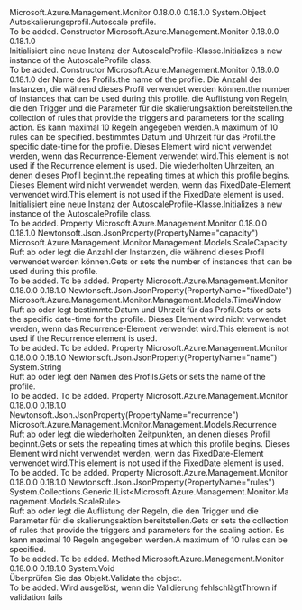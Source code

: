 <Type Name="AutoscaleProfile" FullName="Microsoft.Azure.Management.Monitor.Management.Models.AutoscaleProfile">
  <TypeSignature Language="C#" Value="public class AutoscaleProfile" />
  <TypeSignature Language="ILAsm" Value=".class public auto ansi beforefieldinit AutoscaleProfile extends System.Object" />
  <TypeSignature Language="DocId" Value="T:Microsoft.Azure.Management.Monitor.Management.Models.AutoscaleProfile" />
  <TypeSignature Language="VB.NET" Value="Public Class AutoscaleProfile" />
  <TypeSignature Language="F#" Value="type AutoscaleProfile = class" />
  <AssemblyInfo>
    <AssemblyName>Microsoft.Azure.Management.Monitor</AssemblyName>
    <AssemblyVersion>0.18.0.0</AssemblyVersion>
    <AssemblyVersion>0.18.1.0</AssemblyVersion>
  </AssemblyInfo>
  <Base>
    <BaseTypeName>System.Object</BaseTypeName>
  </Base>
  <Interfaces />
  <Docs>
    <summary>
            <span data-ttu-id="bfdce-101">Autoskalierungsprofil.</span><span class="sxs-lookup"><span data-stu-id="bfdce-101">Autoscale profile.</span></span>
            </summary>
    <remarks>To be added.</remarks>
  </Docs>
  <Members>
    <Member MemberName=".ctor">
      <MemberSignature Language="C#" Value="public AutoscaleProfile ();" />
      <MemberSignature Language="ILAsm" Value=".method public hidebysig specialname rtspecialname instance void .ctor() cil managed" />
      <MemberSignature Language="DocId" Value="M:Microsoft.Azure.Management.Monitor.Management.Models.AutoscaleProfile.#ctor" />
      <MemberSignature Language="VB.NET" Value="Public Sub New ()" />
      <MemberType>Constructor</MemberType>
      <AssemblyInfo>
        <AssemblyName>Microsoft.Azure.Management.Monitor</AssemblyName>
        <AssemblyVersion>0.18.0.0</AssemblyVersion>
        <AssemblyVersion>0.18.1.0</AssemblyVersion>
      </AssemblyInfo>
      <Parameters />
      <Docs>
        <summary>
            <span data-ttu-id="bfdce-102">Initialisiert eine neue Instanz der AutoscaleProfile-Klasse.</span><span class="sxs-lookup"><span data-stu-id="bfdce-102">Initializes a new instance of the AutoscaleProfile class.</span></span>
            </summary>
        <remarks>To be added.</remarks>
      </Docs>
    </Member>
    <Member MemberName=".ctor">
      <MemberSignature Language="C#" Value="public AutoscaleProfile (string name, Microsoft.Azure.Management.Monitor.Management.Models.ScaleCapacity capacity, System.Collections.Generic.IList&lt;Microsoft.Azure.Management.Monitor.Management.Models.ScaleRule&gt; rules, Microsoft.Azure.Management.Monitor.Management.Models.TimeWindow fixedDate = null, Microsoft.Azure.Management.Monitor.Management.Models.Recurrence recurrence = null);" />
      <MemberSignature Language="ILAsm" Value=".method public hidebysig specialname rtspecialname instance void .ctor(string name, class Microsoft.Azure.Management.Monitor.Management.Models.ScaleCapacity capacity, class System.Collections.Generic.IList`1&lt;class Microsoft.Azure.Management.Monitor.Management.Models.ScaleRule&gt; rules, class Microsoft.Azure.Management.Monitor.Management.Models.TimeWindow fixedDate, class Microsoft.Azure.Management.Monitor.Management.Models.Recurrence recurrence) cil managed" />
      <MemberSignature Language="DocId" Value="M:Microsoft.Azure.Management.Monitor.Management.Models.AutoscaleProfile.#ctor(System.String,Microsoft.Azure.Management.Monitor.Management.Models.ScaleCapacity,System.Collections.Generic.IList{Microsoft.Azure.Management.Monitor.Management.Models.ScaleRule},Microsoft.Azure.Management.Monitor.Management.Models.TimeWindow,Microsoft.Azure.Management.Monitor.Management.Models.Recurrence)" />
      <MemberSignature Language="F#" Value="new Microsoft.Azure.Management.Monitor.Management.Models.AutoscaleProfile : string * Microsoft.Azure.Management.Monitor.Management.Models.ScaleCapacity * System.Collections.Generic.IList&lt;Microsoft.Azure.Management.Monitor.Management.Models.ScaleRule&gt; * Microsoft.Azure.Management.Monitor.Management.Models.TimeWindow * Microsoft.Azure.Management.Monitor.Management.Models.Recurrence -&gt; Microsoft.Azure.Management.Monitor.Management.Models.AutoscaleProfile" Usage="new Microsoft.Azure.Management.Monitor.Management.Models.AutoscaleProfile (name, capacity, rules, fixedDate, recurrence)" />
      <MemberType>Constructor</MemberType>
      <AssemblyInfo>
        <AssemblyName>Microsoft.Azure.Management.Monitor</AssemblyName>
        <AssemblyVersion>0.18.0.0</AssemblyVersion>
        <AssemblyVersion>0.18.1.0</AssemblyVersion>
      </AssemblyInfo>
      <Parameters>
        <Parameter Name="name" Type="System.String" />
        <Parameter Name="capacity" Type="Microsoft.Azure.Management.Monitor.Management.Models.ScaleCapacity" />
        <Parameter Name="rules" Type="System.Collections.Generic.IList&lt;Microsoft.Azure.Management.Monitor.Management.Models.ScaleRule&gt;" />
        <Parameter Name="fixedDate" Type="Microsoft.Azure.Management.Monitor.Management.Models.TimeWindow" />
        <Parameter Name="recurrence" Type="Microsoft.Azure.Management.Monitor.Management.Models.Recurrence" />
      </Parameters>
      <Docs>
        <param name="name"><span data-ttu-id="bfdce-103">der Name des Profils.</span><span class="sxs-lookup"><span data-stu-id="bfdce-103">the name of the profile.</span></span></param>
        <param name="capacity"><span data-ttu-id="bfdce-104">Die Anzahl der Instanzen, die während dieses Profil verwendet werden können.</span><span class="sxs-lookup"><span data-stu-id="bfdce-104">the number of instances that can be used during this profile.</span></span></param>
        <param name="rules"><span data-ttu-id="bfdce-105">die Auflistung von Regeln, die den Trigger und die Parameter für die skalierungsaktion bereitstellen.</span><span class="sxs-lookup"><span data-stu-id="bfdce-105">the collection of rules that provide the triggers and parameters for the scaling action.</span></span> <span data-ttu-id="bfdce-106">Es kann maximal 10 Regeln angegeben werden.</span><span class="sxs-lookup"><span data-stu-id="bfdce-106">A maximum of 10 rules can be specified.</span></span></param>
        <param name="fixedDate"><span data-ttu-id="bfdce-107">bestimmtes Datum und Uhrzeit für das Profil.</span><span class="sxs-lookup"><span data-stu-id="bfdce-107">the specific date-time for the profile.</span></span>
            <span data-ttu-id="bfdce-108">Dieses Element wird nicht verwendet werden, wenn das Recurrence-Element verwendet wird.</span><span class="sxs-lookup"><span data-stu-id="bfdce-108">This element is not used if the Recurrence element is used.</span></span></param>
        <param name="recurrence"><span data-ttu-id="bfdce-109">Die wiederholten Uhrzeiten, an denen dieses Profil beginnt.</span><span class="sxs-lookup"><span data-stu-id="bfdce-109">the repeating times at which this profile begins.</span></span> <span data-ttu-id="bfdce-110">Dieses Element wird nicht verwendet werden, wenn das FixedDate-Element verwendet wird.</span><span class="sxs-lookup"><span data-stu-id="bfdce-110">This element is not used if the FixedDate element is used.</span></span></param>
        <summary>
            <span data-ttu-id="bfdce-111">Initialisiert eine neue Instanz der AutoscaleProfile-Klasse.</span><span class="sxs-lookup"><span data-stu-id="bfdce-111">Initializes a new instance of the AutoscaleProfile class.</span></span>
            </summary>
        <remarks>To be added.</remarks>
      </Docs>
    </Member>
    <Member MemberName="Capacity">
      <MemberSignature Language="C#" Value="public Microsoft.Azure.Management.Monitor.Management.Models.ScaleCapacity Capacity { get; set; }" />
      <MemberSignature Language="ILAsm" Value=".property instance class Microsoft.Azure.Management.Monitor.Management.Models.ScaleCapacity Capacity" />
      <MemberSignature Language="DocId" Value="P:Microsoft.Azure.Management.Monitor.Management.Models.AutoscaleProfile.Capacity" />
      <MemberSignature Language="VB.NET" Value="Public Property Capacity As ScaleCapacity" />
      <MemberSignature Language="F#" Value="member this.Capacity : Microsoft.Azure.Management.Monitor.Management.Models.ScaleCapacity with get, set" Usage="Microsoft.Azure.Management.Monitor.Management.Models.AutoscaleProfile.Capacity" />
      <MemberType>Property</MemberType>
      <AssemblyInfo>
        <AssemblyName>Microsoft.Azure.Management.Monitor</AssemblyName>
        <AssemblyVersion>0.18.0.0</AssemblyVersion>
        <AssemblyVersion>0.18.1.0</AssemblyVersion>
      </AssemblyInfo>
      <Attributes>
        <Attribute>
          <AttributeName>Newtonsoft.Json.JsonProperty(PropertyName="capacity")</AttributeName>
        </Attribute>
      </Attributes>
      <ReturnValue>
        <ReturnType>Microsoft.Azure.Management.Monitor.Management.Models.ScaleCapacity</ReturnType>
      </ReturnValue>
      <Docs>
        <summary>
            <span data-ttu-id="bfdce-112">Ruft ab oder legt die Anzahl der Instanzen, die während dieses Profil verwendet werden können.</span><span class="sxs-lookup"><span data-stu-id="bfdce-112">Gets or sets the number of instances that can be used during this profile.</span></span>
            </summary>
        <value>To be added.</value>
        <remarks>To be added.</remarks>
      </Docs>
    </Member>
    <Member MemberName="FixedDate">
      <MemberSignature Language="C#" Value="public Microsoft.Azure.Management.Monitor.Management.Models.TimeWindow FixedDate { get; set; }" />
      <MemberSignature Language="ILAsm" Value=".property instance class Microsoft.Azure.Management.Monitor.Management.Models.TimeWindow FixedDate" />
      <MemberSignature Language="DocId" Value="P:Microsoft.Azure.Management.Monitor.Management.Models.AutoscaleProfile.FixedDate" />
      <MemberSignature Language="VB.NET" Value="Public Property FixedDate As TimeWindow" />
      <MemberSignature Language="F#" Value="member this.FixedDate : Microsoft.Azure.Management.Monitor.Management.Models.TimeWindow with get, set" Usage="Microsoft.Azure.Management.Monitor.Management.Models.AutoscaleProfile.FixedDate" />
      <MemberType>Property</MemberType>
      <AssemblyInfo>
        <AssemblyName>Microsoft.Azure.Management.Monitor</AssemblyName>
        <AssemblyVersion>0.18.0.0</AssemblyVersion>
        <AssemblyVersion>0.18.1.0</AssemblyVersion>
      </AssemblyInfo>
      <Attributes>
        <Attribute>
          <AttributeName>Newtonsoft.Json.JsonProperty(PropertyName="fixedDate")</AttributeName>
        </Attribute>
      </Attributes>
      <ReturnValue>
        <ReturnType>Microsoft.Azure.Management.Monitor.Management.Models.TimeWindow</ReturnType>
      </ReturnValue>
      <Docs>
        <summary>
            <span data-ttu-id="bfdce-113">Ruft ab oder legt bestimmte Datum und Uhrzeit für das Profil.</span><span class="sxs-lookup"><span data-stu-id="bfdce-113">Gets or sets the specific date-time for the profile.</span></span> <span data-ttu-id="bfdce-114">Dieses Element wird nicht verwendet werden, wenn das Recurrence-Element verwendet wird.</span><span class="sxs-lookup"><span data-stu-id="bfdce-114">This element is not used if the Recurrence element is used.</span></span>
            </summary>
        <value>To be added.</value>
        <remarks>To be added.</remarks>
      </Docs>
    </Member>
    <Member MemberName="Name">
      <MemberSignature Language="C#" Value="public string Name { get; set; }" />
      <MemberSignature Language="ILAsm" Value=".property instance string Name" />
      <MemberSignature Language="DocId" Value="P:Microsoft.Azure.Management.Monitor.Management.Models.AutoscaleProfile.Name" />
      <MemberSignature Language="VB.NET" Value="Public Property Name As String" />
      <MemberSignature Language="F#" Value="member this.Name : string with get, set" Usage="Microsoft.Azure.Management.Monitor.Management.Models.AutoscaleProfile.Name" />
      <MemberType>Property</MemberType>
      <AssemblyInfo>
        <AssemblyName>Microsoft.Azure.Management.Monitor</AssemblyName>
        <AssemblyVersion>0.18.0.0</AssemblyVersion>
        <AssemblyVersion>0.18.1.0</AssemblyVersion>
      </AssemblyInfo>
      <Attributes>
        <Attribute>
          <AttributeName>Newtonsoft.Json.JsonProperty(PropertyName="name")</AttributeName>
        </Attribute>
      </Attributes>
      <ReturnValue>
        <ReturnType>System.String</ReturnType>
      </ReturnValue>
      <Docs>
        <summary>
            <span data-ttu-id="bfdce-115">Ruft ab oder legt den Namen des Profils.</span><span class="sxs-lookup"><span data-stu-id="bfdce-115">Gets or sets the name of the profile.</span></span>
            </summary>
        <value>To be added.</value>
        <remarks>To be added.</remarks>
      </Docs>
    </Member>
    <Member MemberName="Recurrence">
      <MemberSignature Language="C#" Value="public Microsoft.Azure.Management.Monitor.Management.Models.Recurrence Recurrence { get; set; }" />
      <MemberSignature Language="ILAsm" Value=".property instance class Microsoft.Azure.Management.Monitor.Management.Models.Recurrence Recurrence" />
      <MemberSignature Language="DocId" Value="P:Microsoft.Azure.Management.Monitor.Management.Models.AutoscaleProfile.Recurrence" />
      <MemberSignature Language="VB.NET" Value="Public Property Recurrence As Recurrence" />
      <MemberSignature Language="F#" Value="member this.Recurrence : Microsoft.Azure.Management.Monitor.Management.Models.Recurrence with get, set" Usage="Microsoft.Azure.Management.Monitor.Management.Models.AutoscaleProfile.Recurrence" />
      <MemberType>Property</MemberType>
      <AssemblyInfo>
        <AssemblyName>Microsoft.Azure.Management.Monitor</AssemblyName>
        <AssemblyVersion>0.18.0.0</AssemblyVersion>
        <AssemblyVersion>0.18.1.0</AssemblyVersion>
      </AssemblyInfo>
      <Attributes>
        <Attribute>
          <AttributeName>Newtonsoft.Json.JsonProperty(PropertyName="recurrence")</AttributeName>
        </Attribute>
      </Attributes>
      <ReturnValue>
        <ReturnType>Microsoft.Azure.Management.Monitor.Management.Models.Recurrence</ReturnType>
      </ReturnValue>
      <Docs>
        <summary>
            <span data-ttu-id="bfdce-116">Ruft ab oder legt die wiederholten Zeitpunkten, an denen dieses Profil beginnt.</span><span class="sxs-lookup"><span data-stu-id="bfdce-116">Gets or sets the repeating times at which this profile begins.</span></span> <span data-ttu-id="bfdce-117">Dieses Element wird nicht verwendet werden, wenn das FixedDate-Element verwendet wird.</span><span class="sxs-lookup"><span data-stu-id="bfdce-117">This element is not used if the FixedDate element is used.</span></span>
            </summary>
        <value>To be added.</value>
        <remarks>To be added.</remarks>
      </Docs>
    </Member>
    <Member MemberName="Rules">
      <MemberSignature Language="C#" Value="public System.Collections.Generic.IList&lt;Microsoft.Azure.Management.Monitor.Management.Models.ScaleRule&gt; Rules { get; set; }" />
      <MemberSignature Language="ILAsm" Value=".property instance class System.Collections.Generic.IList`1&lt;class Microsoft.Azure.Management.Monitor.Management.Models.ScaleRule&gt; Rules" />
      <MemberSignature Language="DocId" Value="P:Microsoft.Azure.Management.Monitor.Management.Models.AutoscaleProfile.Rules" />
      <MemberSignature Language="VB.NET" Value="Public Property Rules As IList(Of ScaleRule)" />
      <MemberSignature Language="F#" Value="member this.Rules : System.Collections.Generic.IList&lt;Microsoft.Azure.Management.Monitor.Management.Models.ScaleRule&gt; with get, set" Usage="Microsoft.Azure.Management.Monitor.Management.Models.AutoscaleProfile.Rules" />
      <MemberType>Property</MemberType>
      <AssemblyInfo>
        <AssemblyName>Microsoft.Azure.Management.Monitor</AssemblyName>
        <AssemblyVersion>0.18.0.0</AssemblyVersion>
        <AssemblyVersion>0.18.1.0</AssemblyVersion>
      </AssemblyInfo>
      <Attributes>
        <Attribute>
          <AttributeName>Newtonsoft.Json.JsonProperty(PropertyName="rules")</AttributeName>
        </Attribute>
      </Attributes>
      <ReturnValue>
        <ReturnType>System.Collections.Generic.IList&lt;Microsoft.Azure.Management.Monitor.Management.Models.ScaleRule&gt;</ReturnType>
      </ReturnValue>
      <Docs>
        <summary>
            <span data-ttu-id="bfdce-118">Ruft ab oder legt die Auflistung der Regeln, die den Trigger und die Parameter für die skalierungsaktion bereitstellen.</span><span class="sxs-lookup"><span data-stu-id="bfdce-118">Gets or sets the collection of rules that provide the triggers and parameters for the scaling action.</span></span> <span data-ttu-id="bfdce-119">Es kann maximal 10 Regeln angegeben werden.</span><span class="sxs-lookup"><span data-stu-id="bfdce-119">A maximum of 10 rules can be specified.</span></span>
            </summary>
        <value>To be added.</value>
        <remarks>To be added.</remarks>
      </Docs>
    </Member>
    <Member MemberName="Validate">
      <MemberSignature Language="C#" Value="public virtual void Validate ();" />
      <MemberSignature Language="ILAsm" Value=".method public hidebysig newslot virtual instance void Validate() cil managed" />
      <MemberSignature Language="DocId" Value="M:Microsoft.Azure.Management.Monitor.Management.Models.AutoscaleProfile.Validate" />
      <MemberSignature Language="VB.NET" Value="Public Overridable Sub Validate ()" />
      <MemberSignature Language="F#" Value="abstract member Validate : unit -&gt; unit&#xA;override this.Validate : unit -&gt; unit" Usage="autoscaleProfile.Validate " />
      <MemberType>Method</MemberType>
      <AssemblyInfo>
        <AssemblyName>Microsoft.Azure.Management.Monitor</AssemblyName>
        <AssemblyVersion>0.18.0.0</AssemblyVersion>
        <AssemblyVersion>0.18.1.0</AssemblyVersion>
      </AssemblyInfo>
      <ReturnValue>
        <ReturnType>System.Void</ReturnType>
      </ReturnValue>
      <Parameters />
      <Docs>
        <summary>
            <span data-ttu-id="bfdce-120">Überprüfen Sie das Objekt.</span><span class="sxs-lookup"><span data-stu-id="bfdce-120">Validate the object.</span></span>
            </summary>
        <remarks>To be added.</remarks>
        <exception cref="T:Microsoft.Rest.ValidationException">
            <span data-ttu-id="bfdce-121">Wird ausgelöst, wenn die Validierung fehlschlägt</span><span class="sxs-lookup"><span data-stu-id="bfdce-121">Thrown if validation fails</span></span>
            </exception>
      </Docs>
    </Member>
  </Members>
</Type>